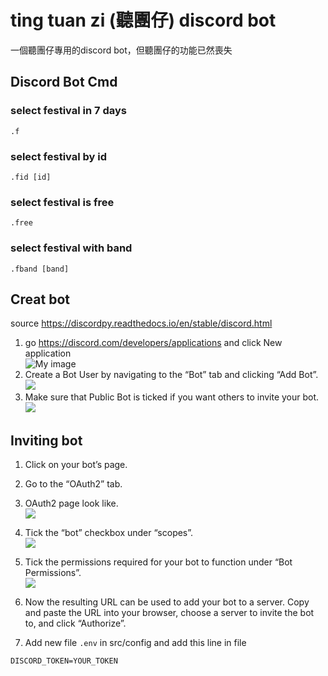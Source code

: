 # ting tuan zi (聽團仔) discord bot
一個聽團仔專用的discord bot，但聽團仔的功能已然喪失
## Discord Bot Cmd

### select festival in 7 days
```
.f
```

### select festival by id
```
.fid [id]
```

### select festival is free
```
.free
```

### select festival with band
```
.fband [band]
```


## Creat bot
source https://discordpy.readthedocs.io/en/stable/discord.html
1. go https://discord.com/developers/applications and click New application  
![My image](https://discordpy.readthedocs.io/en/stable/_images/discord_create_app_button.png)
2. Create a Bot User by navigating to the “Bot” tab and clicking “Add Bot”.  
![](https://discordpy.readthedocs.io/en/stable/_images/discord_create_bot_user.png)
3. Make sure that Public Bot is ticked if you want others to invite your bot.  
![](https://discordpy.readthedocs.io/en/stable/_images/discord_bot_user_options.png)

## Inviting bot

1. Click on your bot’s page.

2. Go to the “OAuth2” tab.

3. OAuth2 page look like.  
![](https://discordpy.readthedocs.io/en/stable/_images/discord_oauth2.png)
4. Tick the “bot” checkbox under “scopes”.  
![](https://discordpy.readthedocs.io/en/stable/_images/discord_oauth2_scope.png)
5. Tick the permissions required for your bot to function under “Bot Permissions”.  
![](https://discordpy.readthedocs.io/en/stable/_images/discord_oauth2_perms.png)
6. Now the resulting URL can be used to add your bot to a server. Copy and paste the URL into your browser, choose a server to invite the bot to, and click “Authorize”.
7. Add new file `.env` in src/config and add this line in file
```
DISCORD_TOKEN=YOUR_TOKEN
```
